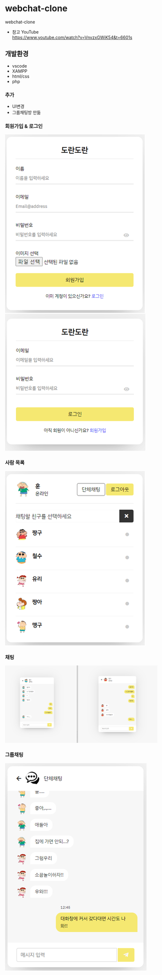 # webchat-clone
webchat-clone
- 참고 YouTube   
https://www.youtube.com/watch?v=VnvzxGWiK54&t=6601s


## 개발환경
- vscode
- XAMPP
- html/css
- php

### 추가
- UI변경
- 그룹채팅방 만듦

### 회원가입 & 로그인
![](./php/images/signup.png) ![](./php/images/login.png) 

### 사람 목록
![](./php/images/list.png)

### 채팅
![](./php/images/chat.png)

### 그룹채팅
![](./php/images/group-chat.png)
